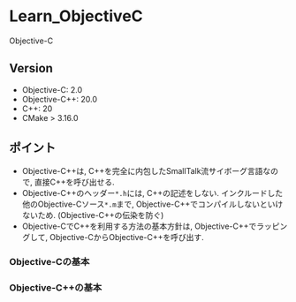 # Learn_ObjectiveC
Objective-C

## Version 
+ Objective-C: 2.0
+ Objective-C++: 20.0
+ C++: 20
+ CMake > 3.16.0

## ポイント
+ Objective-C++は, C++を完全に内包したSmallTalk流サイボーグ言語なので, 直接C++を呼び出せる.
+ Objective-C++のヘッダー`*.h`には, C++の記述をしない. インクルードした他のObjective-Cソース`*.m`まで, Objective-C++でコンパイルしないといけないため. (Objective-C++の伝染を防ぐ)
+ Objective-CでC++を利用する方法の基本方針は, Objective-C++でラッピングして, Objective-CからObjective-C++を呼び出す.

### Objective-Cの基本


### Objective-C++の基本


